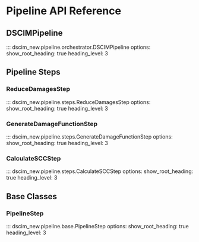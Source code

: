# Pipeline API Reference

## DSCIMPipeline

::: dscim_new.pipeline.orchestrator.DSCIMPipeline
    options:
      show_root_heading: true
      heading_level: 3

## Pipeline Steps

### ReduceDamagesStep

::: dscim_new.pipeline.steps.ReduceDamagesStep
    options:
      show_root_heading: true
      heading_level: 3

### GenerateDamageFunctionStep

::: dscim_new.pipeline.steps.GenerateDamageFunctionStep
    options:
      show_root_heading: true
      heading_level: 3

### CalculateSCCStep

::: dscim_new.pipeline.steps.CalculateSCCStep
    options:
      show_root_heading: true
      heading_level: 3

## Base Classes

### PipelineStep

::: dscim_new.pipeline.base.PipelineStep
    options:
      show_root_heading: true
      heading_level: 3
